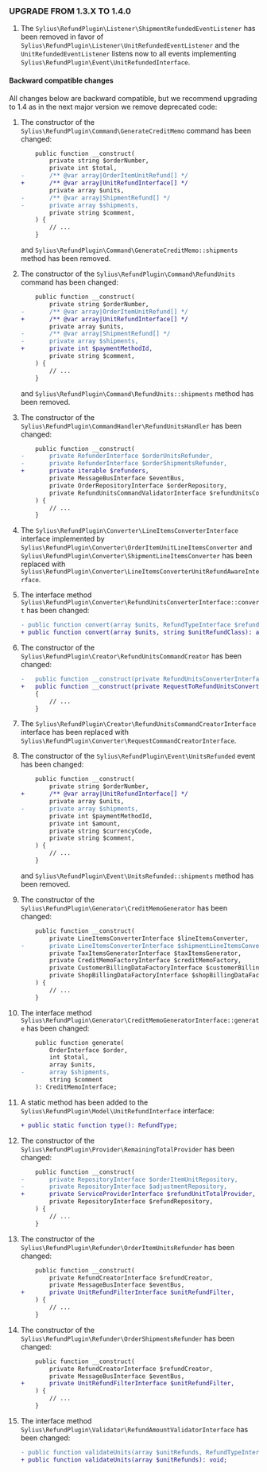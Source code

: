 ### UPGRADE FROM 1.3.X TO 1.4.0

1. The `Sylius\RefundPlugin\Listener\ShipmentRefundedEventListener` has been removed in favor of
   `Sylius\RefundPlugin\Listener\UnitRefundedEventListener` and the `UnitRefundedEventListener` listens now to all
   events implementing `Sylius\RefundPlugin\Event\UnitRefundedInterface`.

#### Backward compatible changes

All changes below are backward compatible, but we recommend upgrading to 1.4 as in the next major version we remove
deprecated code:

1. The constructor of the `Sylius\RefundPlugin\Command\GenerateCreditMemo` command has been changed:

   ```diff
       public function __construct(
           private string $orderNumber,
           private int $total,
   -       /** @var array|OrderItemUnitRefund[] */
   +       /** @var array|UnitRefundInterface[] */
           private array $units,
   -       /** @var array|ShipmentRefund[] */
   -       private array $shipments,      
           private string $comment,
       ) {
           // ...    
       }
   ```

   and `Sylius\RefundPlugin\Command\GenerateCreditMemo::shipments` method has been removed.

2. The constructor of the `Sylius\RefundPlugin\Command\RefundUnits` command has been changed:

   ```diff
       public function __construct(
           private string $orderNumber,
   -       /** @var array|OrderItemUnitRefund[] */
   +       /** @var array|UnitRefundInterface[] */
           private array $units,
   -       /** @var array|ShipmentRefund[] */
   -       private array $shipments,
   +       private int $paymentMethodId,
           private string $comment,
       ) {
           // ...
       }
   ```

   and `Sylius\RefundPlugin\Command\RefundUnits::shipments` method has been removed.

3. The constructor of the `Sylius\RefundPlugin\CommandHandler\RefundUnitsHandler` has been changed:

    ```diff
        public function __construct(
    -       private RefunderInterface $orderUnitsRefunder,
    -       private RefunderInterface $orderShipmentsRefunder,
    +       private iterable $refunders,
            private MessageBusInterface $eventBus,
            private OrderRepositoryInterface $orderRepository,
            private RefundUnitsCommandValidatorInterface $refundUnitsCommandValidator,
        ) {
            // ...
        }
    ```
    
4. The `Sylius\RefundPlugin\Converter\LineItemsConverterInterface` interface implemented by
   `Sylius\RefundPlugin\Converter\OrderItemUnitLineItemsConverter` and `Sylius\RefundPlugin\Converter\ShipmentLineItemsConverter`
   has been replaced with `Sylius\RefundPlugin\Converter\LineItemsConverterUnitRefundAwareInterface`.

5. The interface method `Sylius\RefundPlugin\Converter\RefundUnitsConverterInterface::convert` has been changed:

   ```diff
   - public function convert(array $units, RefundTypeInterface $refundType, string $unitRefundClass): array;
   + public function convert(array $units, string $unitRefundClass): array;
   ```
   
6. The constructor of the `Sylius\RefundPlugin\Creator\RefundUnitsCommandCreator` has been changed:

   ```diff
   -   public function __construct(private RefundUnitsConverterInterface $refundUnitsConverter)
   +   public function __construct(private RequestToRefundUnitsConverterInterface $requestToRefundUnitsConverter)
       {
           // ...
       }
   ```
   
7. The `Sylius\RefundPlugin\Creator\RefundUnitsCommandCreatorInterface` interface has been replaced with
   `Sylius\RefundPlugin\Converter\RequestCommandCreatorInterface`.
   
8. The constructor of the `Sylius\RefundPlugin\Event\UnitsRefunded` event has been changed:

    ```diff
        public function __construct(
            private string $orderNumber,
    +       /** @var array|UnitRefundInterface[] */
            private array $units,
    -       private array $shipments,
            private int $paymentMethodId,
            private int $amount,
            private string $currencyCode,
            private string $comment,
        ) {
            // ...
        }
    ```

    and `Sylius\RefundPlugin\Event\UnitsRefunded::shipments` method has been removed.

9. The constructor of the `Sylius\RefundPlugin\Generator\CreditMemoGenerator` has been changed:

     ```diff
         public function __construct(
             private LineItemsConverterInterface $lineItemsConverter,
     -       private LineItemsConverterInterface $shipmentLineItemsConverter,
             private TaxItemsGeneratorInterface $taxItemsGenerator,
             private CreditMemoFactoryInterface $creditMemoFactory,
             private CustomerBillingDataFactoryInterface $customerBillingDataFactory,
             private ShopBillingDataFactoryInterface $shopBillingDataFactory,
         ) {
             // ...
         }
     ```
   
10. The interface method `Sylius\RefundPlugin\Generator\CreditMemoGeneratorInterface::generate` has been changed:

    ```diff
        public function generate(
            OrderInterface $order,
            int $total,
            array $units,
    -       array $shipments,
            string $comment
        ): CreditMemoInterface;
    ```

11. A static method has been added to the `Sylius\RefundPlugin\Model\UnitRefundInterface` interface:

    ```diff
    + public static function type(): RefundType;
    ```
    
12. The constructor of the `Sylius\RefundPlugin\Provider\RemainingTotalProvider` has been changed:

    ```diff
        public function __construct(
    -       private RepositoryInterface $orderItemUnitRepository,
    -       private RepositoryInterface $adjustmentRepository,
    +       private ServiceProviderInterface $refundUnitTotalProvider,
            private RepositoryInterface $refundRepository,
        ) {
            // ...
        }
    ```

13. The constructor of the `Sylius\RefundPlugin\Refunder\OrderItemUnitsRefunder` has been changed:

    ```diff
        public function __construct(
            private RefundCreatorInterface $refundCreator,
            private MessageBusInterface $eventBus,
    +       private UnitRefundFilterInterface $unitRefundFilter,
        ) {
            // ...
        }
    ```

14. The constructor of the `Sylius\RefundPlugin\Refunder\OrderShipmentsRefunder` has been changed:

    ```diff
        public function __construct(
            private RefundCreatorInterface $refundCreator,
            private MessageBusInterface $eventBus,
    +       private UnitRefundFilterInterface $unitRefundFilter,
        ) {
            // ...
        }
    ```
    
15. The interface method `Sylius\RefundPlugin\Validator\RefundAmountValidatorInterface` has been changed:

    ```diff
    - public function validateUnits(array $unitRefunds, RefundTypeInterface $refundType): void;
    + public function validateUnits(array $unitRefunds): void;
    ``` 
